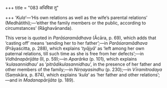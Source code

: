 +++
title = "083 अधिविन्ना तु"

+++
‘*Kula*’—‘His own relations as well as the wife’s parental relations’
(Medhātithi);—‘either the family members or the public, according to
circumstances’ (Rāghavānanda).

This verse is quoted in *Parāśaramādhava* (Ācāra, p. 69), which adds
that ‘casting off’ means ‘sending her to her father’;—in
*Parāśaramādhava* (Prāyaścitta, p. 288), which explains ‘*tyājyā*’ as
‘left among her own paternal relations, till such time as she is free
from her defects’;—in *Vidhānapārijāta* (II, p. 59);—in *Aparārka* (p.
101), which explains ‘*kulasannidhau*’ as ‘*pitrādikulasannidhau*’, in
the presence of her father and other members of the family;—in
*Nirṇayasindhu* (p. 230);—in *Vīramitrodaya* (Saṃskāra, p. 874), which
explains ‘*kula*’ as ‘her father and other relations’;—and in
*Madanapārijāta* (p. 189).


